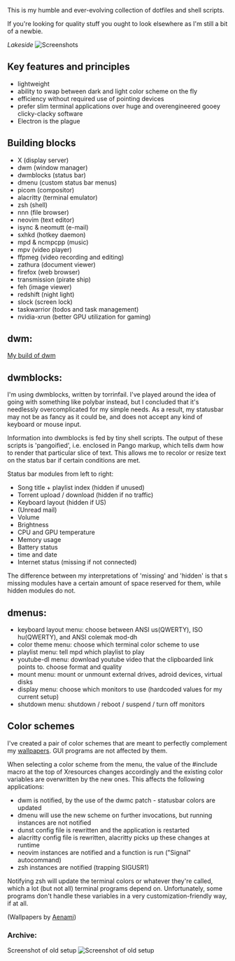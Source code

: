 
This is my humble and ever-evolving collection of dotfiles and shell scripts.

If you're looking for quality stuff you ought to look elsewhere as I'm still a bit of a newbie.

*Lakeside*
![Screenshots](/Pictures/lakeside_busy.png)

## Key features and principles
 - lightweight
 - ability to swap between dark and light color scheme on the fly
 - efficiency without required use of pointing devices
 - prefer slim terminal applications over huge and overengineered gooey clicky-clacky software
 - Electron is the plague

## Building blocks
 - X (display server)
 - dwm (window manager)
 - dwmblocks (status bar)
 - dmenu (custom status bar menus)
 - picom (compositor)
 - alacritty (terminal emulator)
 - zsh (shell)
 - nnn (file browser)
 - neovim (text editor)
 - isync & neomutt (e-mail)
 - sxhkd (hotkey daemon)
 - mpd & ncmpcpp (music)
 - mpv (video player)
 - ffpmeg (video recording and editing)
 - zathura (document viewer)
 - firefox (web browser)
 - transmission (pirate ship)
 - feh (image viewer)
 - redshift (night light)
 - slock (screen lock)
 - taskwarrior (todos and task management)
 - nvidia-xrun (better GPU utilization for gaming)

## dwm:

[My build of dwm](https://github.com/anguaive/dwm)

## dwmblocks:

I'm using dwmblocks, written by torrinfail. I've played around the idea of going
with something like polybar instead, but I concluded that it's needlessly
overcomplicated for my simple needs. As a result, my statusbar may not be as
fancy as it could be, and does not accept any kind of keyboard or mouse input.

Information into dwmblocks is fed by tiny shell scripts. The output of these scripts
is 'pangoified', i.e. enclosed in Pango markup, which tells dwm how to render
that particular slice of text. This allows me to recolor or resize text on the
status bar if certain conditions are met.

Status bar modules from left to right:
 - Song title + playlist index (hidden if unused)
 - Torrent upload / download (hidden if no traffic)
 - Keyboard layout (hidden if US)
 - (Unread mail)
 - Volume
 - Brightness
 - CPU and GPU temperature
 - Memory usage
 - Battery status
 - time and date
 - Internet status (missing if not connected)

The difference between my interpretations of 'missing' and 'hidden' is that
s missing modules have a certain amount of space reserved for them, while hidden modules do
not.

## dmenus:
 - keyboard layout menu: choose between ANSI us(QWERTY), ISO hu(QWERTY), and ANSI colemak mod-dh
 - color theme menu: choose which terminal color scheme to use
 - playlist menu: tell mpd which playlist to play
 - youtube-dl menu: download youtube video that the clipboarded link points to. choose format and quality
 - mount menu: mount or unmount external drives, adroid devices, virtual disks
 - display menu: choose which monitors to use (hardcoded values for my current setup)
 - shutdown menu: shutdown / reboot / suspend / turn off monitors

## Color schemes

I've created a pair of color schemes that are meant to perfectly complement my
[wallpapers](/Pictures/). GUI programs are not affected by them.

When selecting a color scheme from the menu, the value of the #include macro at
the top of Xresources changes accordingly and the existing color variables are
overwritten by the new ones. This affects the following applications:
 - dwm is notified, by the use of the dwmc patch - statusbar colors are updated
 - dmenu will use the new scheme on further invocations, but running instances
   are not notified
 - dunst config file is rewritten and the application is restarted
 - alacritty config file is rewritten, alacritty picks up these changes at
   runtime
 - neovim instances are notified and a function is run ("Signal" autocommand)
 - zsh instances are notified (trapping SIGUSR1)

Notifying zsh will update the terminal colors or whatever they're called, which
a lot (but not all) terminal programs depend on. Unfortunately, some programs
don't handle these variables in a very customization-friendly way, if at all.

(Wallpapers by [Aenami](https://www.artstation.com/aenamiart))

### Archive:

Screenshot of old setup
![Screenshot of old setup](https://i.imgur.com/5j28PBn.png)
